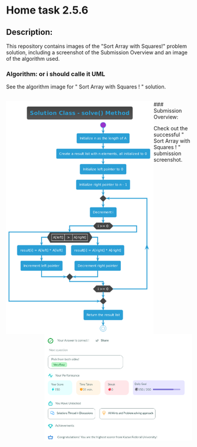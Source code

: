 # Home task 2.5.6
## Description:
This repository contains images of the "Sort Array with Squares!" problem solution, including a screenshot of the Submission Overview and an image of the algorithm used.
### Algorithm: or i should calle it UML
<p alighn="left" > See the algorithm image for " Sort Array with Squares ! " solution. </p>
<br>
<img align="left"  src="https://github.com/ANGlTHUB/11-314a/blob/main/Home_task_2.5.6/uml.png" width="400">

</div>
### Submission Overview:
<p alighn="right" > Check out the successful " Sort Array with Squares ! " submission screenshot.</p>
<br>
<img align="right" src="https://github.com/ANGlTHUB/11-314a/blob/main/Home_task_2.5.6/2024-03-06%2023-56-03.png" width="400">

